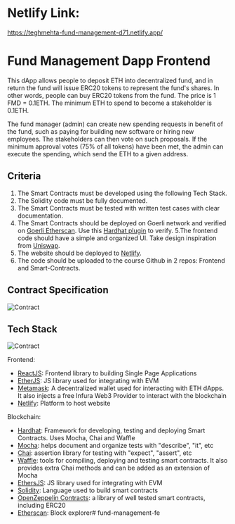 # Netlify Link:
https://teghmehta-fund-management-d71.netlify.app/

# Fund Management Dapp Frontend

This dApp allows people to deposit ETH into decentralized fund, and in return the fund will issue ERC20 tokens to represent the fund's shares. In other words, people can buy ERC20 tokens from the fund. The price is 1 FMD = 0.1ETH. The minimum ETH to spend to become a stakeholder is 0.1ETH.

The fund manager (admin) can create new spending requests in benefit of the fund, such as paying for building new software or hiring new employees. The stakeholders can then vote on such proposals. If the minimum approval votes (75% of all tokens) have been met, the admin can execute the spending, which send the ETH to a given address.

## Criteria

1. The Smart Contracts must be developed using the following Tech Stack.
2. The Solidity code must be fully documented.
3. The Smart Contracts must be tested with written test cases with clear documentation.
4. The Smart Contracts should be deployed on Goerli network and verified on [Goerli Etherscan](https://goerli.etherscan.io/). Use this [Hardhat plugin](https://hardhat.org/hardhat-runner/plugins/nomiclabs-hardhat-etherscan) to verify. 5.The frontend code should have a simple and organized UI. Take design inspiration from [Uniswap](https://app.uniswap.org/#/swap).
6. The website should be deployed to [Netlify](https://docs.netlify.com/get-started/).
7. The code should be uploaded to the course Github in 2 repos: Frontend and Smart-Contracts.

## Contract Specification

![Contract](./media/contract.png)

## Tech Stack

![Contract](./media/tech.png)

Frontend:

- [ReactJS](https://reactjs.org/docs/getting-started.html): Frontend library to building Single Page Applications
- [EtherJS](https://docs.ethers.io/): JS library used for integrating with EVM
- [Metamask](https://docs.metamask.io/guide/): A decentralized wallet used for interacting with ETH dApps. It also injects a free Infura Web3 Provider to interact with the blockchain
- [Netlify](https://docs.netlify.com/get-started/): Platform to host website

Blockchain:

- [Hardhat](https://hardhat.org/hardhat-runner/docs/getting-started#overview): Framework for developing, testing and deploying Smart Contracts. Uses Mocha, Chai and Waffle
- [Mocha](https://mochajs.org/): helps document and organize tests with "describe", "it", etc
- [Chai](https://www.chaijs.com/): assertion library for testing with "expect", "assert", etc
- [Waffle](https://getwaffle.io/): tools for compiling, deploying and testing smart contracts. It also provides extra Chai methods and can be added as an extension of Mocha
- [EthersJS](https://docs.ethers.io/): JS library used for integrating with EVM
- [Solidity](https://docs.soliditylang.org/): Language used to build smart contracts
- [OpenZeppelin Contracts](https://docs.openzeppelin.com/contracts): a library of well tested smart contracts, including ERC20
- [Etherscan](https://etherscan.io/): Block explorer# fund-management-fe
